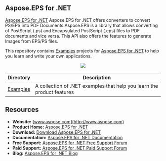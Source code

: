 ## Aspose.EPS for .NET

[Aspose.EPS for .NET](http://https://products.aspose.com/eps/net) Aspose.EPS for .NET offers converters to convert PS/EPS into PDF Documents.Aspose.EPS is a library that allows converting of PostScript (.ps) and Encapsulated PostScript (.eps) files to PDF documents and vice versa. This API also offers the features to generate Images from EPS/PS files.

This repository contains [Examples](Examples) projects for [Aspose.EPS for .NET](http://https://products.aspose.com/eps/net) to help you learn and write your own applications.

<p align="center">

  <a title="Download complete Aspose.EPS for .NET source code" href="https://github.com/aspose-EPS/Aspose.EPS-for-.NET/archive/master.zip">
	<img src="https://raw.github.com/AsposeExamples/java-examples-dashboard/master/images/downloadZip-Button-Large.png" />
  </a>
</p>

Directory | Description
--------- | -----------
[Examples](Examples)  | A collection of .NET examples that help you learn the product features

## Resources

+ **Website:** [www.aspose.com](http://www.aspose.com)
+ **Product Home:** [Aspose.EPS for .NET](https://products.aspose.com/eps/net)
+ **Download:** [Download Aspose.EPS for .NET](https://www.nuget.org/packages/Aspose.EPS/)
+ **Documentation:** [Aspose.EPS for .NET Documentation](https://docs.aspose.com/display/epsnet/Home)
+ **Free Support:** [Aspose.EPS for .NET Free Support Forum](https://forum.aspose.com/c/eps)
+ **Paid Support:** [Aspose.EPS for .NET Paid Support Forum](https://helpdesk.aspose.com/)
+ **Blog:** [Aspose.EPS for .NET Blog](https://blog.aspose.com/category/aspose-products/aspose-eps-product-family/)
